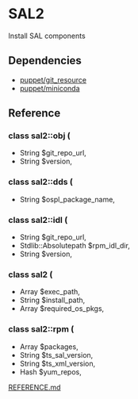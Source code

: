 # SAL2
 
Install SAL components
 
## Dependencies
- [puppet/git_resource](https://forge.puppet.com/puppet/git_resource)
- [puppet/miniconda](https://github.com/lsst-it/puppet-miniconda)
 
## Reference

### class sal2::obj (
-  String $git_repo_url,
-  String $version,
### class sal2::dds (
-  String $ospl_package_name,
### class sal2::idl (
-  String               $git_repo_url,
-  Stdlib::Absolutepath $rpm_idl_dir,
-  String               $version,
### class sal2 (
-  Array  $exec_path,
-  String $install_path,
-  Array  $required_os_pkgs,
### class sal2::rpm (
-  Array  $packages,
-  String $ts_sal_version,
-  String $ts_xml_version,
-  Hash   $yum_repos,
 
[REFERENCE.md](REFERENCE.md)
